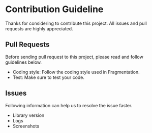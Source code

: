 # Contribution Guideline

Thanks for considering to contribute this project. All issues and pull requests are highly appreciated.

## Pull Requests

Before sending pull request to this project, please read and follow guidelines below.

* Coding style: Follow the coding style used in Fragmentation.
* Test: Make sure to test your code.

## Issues
Following information can help us to resolve the issue faster.

* Library version
* Logs
* Screenshots
